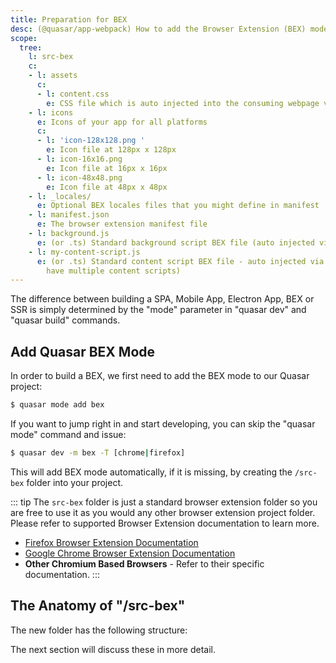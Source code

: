 ```yaml
---
title: Preparation for BEX
desc: (@quasar/app-webpack) How to add the Browser Extension (BEX) mode into a Quasar app.
scope:
  tree:
    l: src-bex
    c:
    - l: assets
      c:
      - l: content.css
        e: CSS file which is auto injected into the consuming webpage via the manifest.json
    - l: icons
      e: Icons of your app for all platforms
      c:
      - l: 'icon-128x128.png '
        e: Icon file at 128px x 128px
      - l: icon-16x16.png
        e: Icon file at 16px x 16px
      - l: icon-48x48.png
        e: Icon file at 48px x 48px
    - l: _locales/
      e: Optional BEX locales files that you might define in manifest
    - l: manifest.json
      e: The browser extension manifest file
    - l: background.js
      e: (or .ts) Standard background script BEX file (auto injected via manifest.json)
    - l: my-content-script.js
      e: (or .ts) Standard content script BEX file - auto injected via manifest.json (you can
        have multiple content scripts)
---
```


The difference between building a SPA, Mobile App, Electron App, BEX or SSR is simply determined by the "mode" parameter in "quasar dev" and "quasar build" commands.

## Add Quasar BEX Mode
In order to build a BEX, we first need to add the BEX mode to our Quasar project:

```bash
$ quasar mode add bex
```

If you want to jump right in and start developing, you can skip the "quasar mode" command and issue:

```bash
$ quasar dev -m bex -T [chrome|firefox]
```

This will add BEX mode automatically, if it is missing, by creating the `/src-bex` folder into your project.

::: tip
The `src-bex` folder is just a standard browser extension folder so you are free to use it as you would any other browser extension project folder. Please refer to supported Browser Extension documentation to learn more.

* [Firefox Browser Extension Documentation](https://developer.mozilla.org/en-US/docs/Mozilla/Add-ons/WebExtensions)
* [Google Chrome Browser Extension Documentation](https://developer.chrome.com/extensions)
* **Other Chromium Based Browsers** - Refer to their specific documentation.
:::

## The Anatomy of "/src-bex"

The new folder has the following structure:

<DocTree :def="scope.tree" />

The next section will discuss these in more detail.

